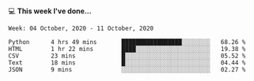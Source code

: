 💻 **This week I've done...**

<!--START_SECTION:waka-->
```text
Week: 04 October, 2020 - 11 October, 2020

Python      4 hrs 49 mins       █████████████████░░░░░░░░   68.26 % 
HTML        1 hr 22 mins        ████░░░░░░░░░░░░░░░░░░░░░   19.38 % 
CSV         23 mins             █░░░░░░░░░░░░░░░░░░░░░░░░   05.52 % 
Text        18 mins             █░░░░░░░░░░░░░░░░░░░░░░░░   04.44 % 
JSON        9 mins              ░░░░░░░░░░░░░░░░░░░░░░░░░   02.27 %
```
<!--END_SECTION:waka-->
